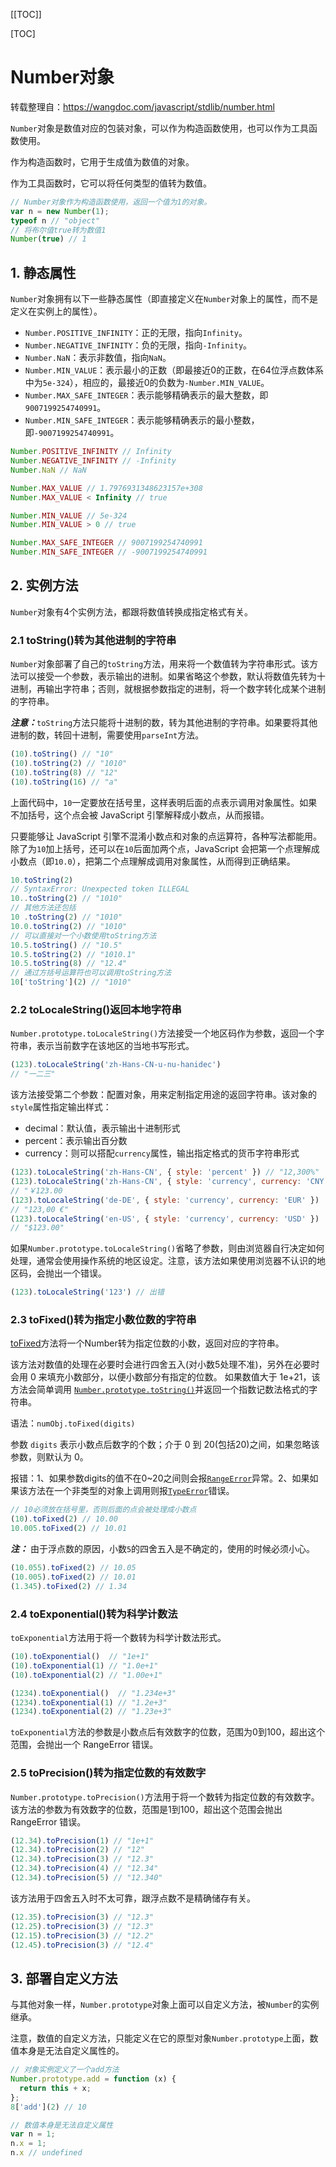 [[TOC]]

[TOC]



# Number对象

转载整理自：https://wangdoc.com/javascript/stdlib/number.html

`Number`对象是数值对应的包装对象，可以作为构造函数使用，也可以作为工具函数使用。

作为构造函数时，它用于生成值为数值的对象。

作为工具函数时，它可以将任何类型的值转为数值。

```js
// Number对象作为构造函数使用，返回一个值为1的对象。
var n = new Number(1);
typeof n // "object"
// 将布尔值true转为数值1
Number(true) // 1
```

## 1. 静态属性

`Number`对象拥有以下一些静态属性（即直接定义在`Number`对象上的属性，而不是定义在实例上的属性）。

-   `Number.POSITIVE_INFINITY`：正的无限，指向`Infinity`。
-   `Number.NEGATIVE_INFINITY`：负的无限，指向`-Infinity`。
-   `Number.NaN`：表示非数值，指向`NaN`。
-   `Number.MIN_VALUE`：表示最小的正数（即最接近0的正数，在64位浮点数体系中为`5e-324`），相应的，最接近0的负数为`-Number.MIN_VALUE`。
-   `Number.MAX_SAFE_INTEGER`：表示能够精确表示的最大整数，即`9007199254740991`。
-   `Number.MIN_SAFE_INTEGER`：表示能够精确表示的最小整数，即`-9007199254740991`。

```js
Number.POSITIVE_INFINITY // Infinity
Number.NEGATIVE_INFINITY // -Infinity
Number.NaN // NaN

Number.MAX_VALUE // 1.7976931348623157e+308
Number.MAX_VALUE < Infinity // true

Number.MIN_VALUE // 5e-324
Number.MIN_VALUE > 0 // true

Number.MAX_SAFE_INTEGER // 9007199254740991
Number.MIN_SAFE_INTEGER // -9007199254740991
```

## 2. 实例方法

`Number`对象有4个实例方法，都跟将数值转换成指定格式有关。

### 2.1 toString()转为其他进制的字符串

`Number`对象部署了自己的`toString`方法，用来将一个数值转为字符串形式。该方法可以接受一个参数，表示输出的进制。如果省略这个参数，默认将数值先转为十进制，再输出字符串；否则，就根据参数指定的进制，将一个数字转化成某个进制的字符串。

***注意：***`toString`方法只能将十进制的数，转为其他进制的字符串。如果要将其他进制的数，转回十进制，需要使用`parseInt`方法。

```js
(10).toString() // "10"
(10).toString(2) // "1010"
(10).toString(8) // "12"
(10).toString(16) // "a"
```

上面代码中，`10`一定要放在括号里，这样表明后面的点表示调用对象属性。如果不加括号，这个点会被 JavaScript 引擎解释成小数点，从而报错。

只要能够让 JavaScript 引擎不混淆小数点和对象的点运算符，各种写法都能用。除了为`10`加上括号，还可以在`10`后面加两个点，JavaScript 会把第一个点理解成小数点（即`10.0`），把第二个点理解成调用对象属性，从而得到正确结果。

```js
10.toString(2)
// SyntaxError: Unexpected token ILLEGAL
10..toString(2) // "1010"
// 其他方法还包括
10 .toString(2) // "1010"
10.0.toString(2) // "1010"
// 可以直接对一个小数使用toString方法
10.5.toString() // "10.5"
10.5.toString(2) // "1010.1"
10.5.toString(8) // "12.4"
// 通过方括号运算符也可以调用toString方法
10['toString'](2) // "1010"
```

### 2.2 toLocaleString()返回本地字符串

`Number.prototype.toLocaleString()`方法接受一个地区码作为参数，返回一个字符串，表示当前数字在该地区的当地书写形式。

```js
(123).toLocaleString('zh-Hans-CN-u-nu-hanidec')
// "一二三"
```

该方法接受第二个参数：配置对象，用来定制指定用途的返回字符串。该对象的`style`属性指定输出样式：

-   decimal：默认值，表示输出十进制形式
-   percent：表示输出百分数
-   currency：则可以搭配`currency`属性，输出指定格式的货币字符串形式

```js
(123).toLocaleString('zh-Hans-CN', { style: 'percent' }) // "12,300%"
(123).toLocaleString('zh-Hans-CN', { style: 'currency', currency: 'CNY' })
// "￥123.00
(123).toLocaleString('de-DE', { style: 'currency', currency: 'EUR' })
// "123,00 €"
(123).toLocaleString('en-US', { style: 'currency', currency: 'USD' })
// "$123.00"
```

如果`Number.prototype.toLocaleString()`省略了参数，则由浏览器自行决定如何处理，通常会使用操作系统的地区设定。注意，该方法如果使用浏览器不认识的地区码，会抛出一个错误。

```js
(123).toLocaleString('123') // 出错
```

### 2.3 toFixed()转为指定小数位数的字符串

[toFixed](https://developer.mozilla.org/zh-CN/docs/Web/JavaScript/Reference/Global_Objects/Number/toFixed)方法将一个Number转为指定位数的小数，返回对应的字符串。

该方法对数值的处理在必要时会进行四舍五入(对小数5处理不准)，另外在必要时会用 0 来填充小数部分，以便小数部分有指定的位数。 如果数值大于 1e+21，该方法会简单调用 [`Number.prototype.toString()`](https://developer.mozilla.org/zh-CN/docs/Web/JavaScript/Reference/Global_Objects/Number/toString)并返回一个指数记数法格式的字符串。

语法：`numObj.toFixed(digits)`

参数 `digits` 表示小数点后数字的个数；介于 0 到 20(包括20)之间，如果忽略该参数，则默认为 0。

报错：1、如果参数digits的值不在0~20之间则会报[`RangeError`](https://developer.mozilla.org/zh-CN/docs/Web/JavaScript/Reference/Global_Objects/RangeError)异常。2、如果如果该方法在一个非类型的对象上调用则报[`TypeError`](https://developer.mozilla.org/zh-CN/docs/Web/JavaScript/Reference/Global_Objects/TypeError)错误。

```js
// 10必须放在括号里，否则后面的点会被处理成小数点
(10).toFixed(2) // 10.00
10.005.toFixed(2) // 10.01
```

***注：*** 由于浮点数的原因，小数`5`的四舍五入是不确定的，使用的时候必须小心。

```js
(10.055).toFixed(2) // 10.05
(10.005).toFixed(2) // 10.01
(1.345).toFixed(2) // 1.34
```

### 2.4 toExponential()转为科学计数法

`toExponential`方法用于将一个数转为科学计数法形式。

```js
(10).toExponential()  // "1e+1"
(10).toExponential(1) // "1.0e+1"
(10).toExponential(2) // "1.00e+1"

(1234).toExponential()  // "1.234e+3"
(1234).toExponential(1) // "1.2e+3"
(1234).toExponential(2) // "1.23e+3"
```

`toExponential`方法的参数是小数点后有效数字的位数，范围为0到100，超出这个范围，会抛出一个 RangeError 错误。

### 2.5 toPrecision()转为指定位数的有效数字

`Number.prototype.toPrecision()`方法用于将一个数转为指定位数的有效数字。该方法的参数为有效数字的位数，范围是1到100，超出这个范围会抛出 RangeError 错误。

```js
(12.34).toPrecision(1) // "1e+1"
(12.34).toPrecision(2) // "12"
(12.34).toPrecision(3) // "12.3"
(12.34).toPrecision(4) // "12.34"
(12.34).toPrecision(5) // "12.340"
```

该方法用于四舍五入时不太可靠，跟浮点数不是精确储存有关。

```js
(12.35).toPrecision(3) // "12.3"
(12.25).toPrecision(3) // "12.3"
(12.15).toPrecision(3) // "12.2"
(12.45).toPrecision(3) // "12.4"
```

## 3. 部署自定义方法

与其他对象一样，`Number.prototype`对象上面可以自定义方法，被`Number`的实例继承。

注意，数值的自定义方法，只能定义在它的原型对象`Number.prototype`上面，数值本身是无法自定义属性的。

```js
// 对象实例定义了一个add方法
Number.prototype.add = function (x) {
  return this + x;
};
8['add'](2) // 10

// 数值本身是无法自定义属性
var n = 1;
n.x = 1;
n.x // undefined
```









